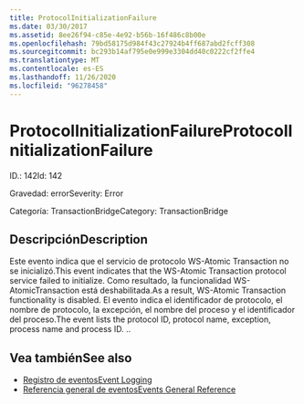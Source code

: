 ```yaml
---
title: ProtocolInitializationFailure
ms.date: 03/30/2017
ms.assetid: 8ee26f94-c85e-4e92-b56b-16f486c8b00e
ms.openlocfilehash: 79bd58175d984f43c27924b4ff687abd2fcff308
ms.sourcegitcommit: bc293b14af795e0e999e3304dd40c0222cf2ffe4
ms.translationtype: MT
ms.contentlocale: es-ES
ms.lasthandoff: 11/26/2020
ms.locfileid: "96278458"
---
```

# <a name="protocolinitializationfailure"></a><span data-ttu-id="6f322-102">ProtocolInitializationFailure</span><span class="sxs-lookup"><span data-stu-id="6f322-102">ProtocolInitializationFailure</span></span>

<span data-ttu-id="6f322-103">ID.: 142</span><span class="sxs-lookup"><span data-stu-id="6f322-103">Id: 142</span></span>  
  
 <span data-ttu-id="6f322-104">Gravedad: error</span><span class="sxs-lookup"><span data-stu-id="6f322-104">Severity: Error</span></span>  
  
 <span data-ttu-id="6f322-105">Categoría: TransactionBridge</span><span class="sxs-lookup"><span data-stu-id="6f322-105">Category: TransactionBridge</span></span>  
  
## <a name="description"></a><span data-ttu-id="6f322-106">Descripción</span><span class="sxs-lookup"><span data-stu-id="6f322-106">Description</span></span>  

 <span data-ttu-id="6f322-107">Este evento indica que el servicio de protocolo WS-Atomic Transaction  no se inicializó.</span><span class="sxs-lookup"><span data-stu-id="6f322-107">This event indicates that the WS-Atomic Transaction protocol service failed to initialize.</span></span> <span data-ttu-id="6f322-108">Como resultado, la funcionalidad WS-AtomicTransaction está deshabilitada.</span><span class="sxs-lookup"><span data-stu-id="6f322-108">As a result, WS-Atomic Transaction functionality is disabled.</span></span> <span data-ttu-id="6f322-109">El evento indica el identificador de protocolo, el nombre de protocolo, la excepción, el nombre del proceso y el identificador del proceso.</span><span class="sxs-lookup"><span data-stu-id="6f322-109">The event lists the protocol ID, protocol name, exception, process name and process ID.</span></span> <span data-ttu-id="6f322-110">.</span><span class="sxs-lookup"><span data-stu-id="6f322-110">.</span></span>  
  
## <a name="see-also"></a><span data-ttu-id="6f322-111">Vea también</span><span class="sxs-lookup"><span data-stu-id="6f322-111">See also</span></span>

- [<span data-ttu-id="6f322-112">Registro de eventos</span><span class="sxs-lookup"><span data-stu-id="6f322-112">Event Logging</span></span>](index.md)
- [<span data-ttu-id="6f322-113">Referencia general de eventos</span><span class="sxs-lookup"><span data-stu-id="6f322-113">Events General Reference</span></span>](events-general-reference.md)

